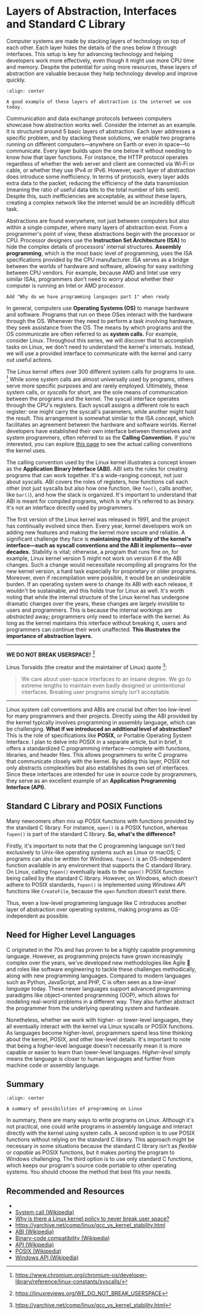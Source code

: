# Layers of Abstraction, Interfaces and Standard C Library

Computer systems are made by stacking layers of technology on top of each other.
Each layer hides the details of the ones below it through interfaces. This setup
is key for advancing technology and helping developers work more effectively,
even though it might use more CPU time and memory. Despite the potential for
using more resources, these layers of abstraction are valuable because they help
technology develop and improve quickly.

```{figure} assets/five-network-layers.jpg
:align: center

A good example of these layers of abstraction is the internet we use today.
```

Communication and data exchange protocols between computers showcase how
abstraction works well. Consider the internet as an example. It is structured
around 5 basic layers of abstraction. Each layer addresses a specific problem,
and by stacking these solutions, we enable two programs running on different
computers—anywhere on Earth or even in space—to communicate. Every layer builds
upon the one below it without needing to know how that layer functions. For
instance, the HTTP protocol operates regardless of whether the web server and
client are connected via Wi-Fi or cable, or whether they use IPv4 or IPv6.
However, each layer of abstraction does introduce some inefficiency. In terms of
protocols, every layer adds extra data to the packet, reducing the efficiency of
the data transmission (meaning the ratio of useful data bits to the total number
of bits sent). Despite this, such inefficiencies are acceptable, as without
these layers, creating a complex network like the internet would be an
incredibly difficult task.

Abstractions are found everywhere, not just between computers but also within a
single computer, where many layers of abstraction exist. From a programmer's
point of view, these abstractions begin with the processor or CPU. Processor
designers use the **Instruction Set Architecture (ISA)** to hide the complex
details of processors' internal structures. **Assembly programming**, which is
the most basic level of programming, uses the ISA specifications provided by the
CPU manufacturer. ISA serves as a bridge between the worlds of hardware and
software, allowing for easy switching between CPU vendors. For example, because
AMD and Intel use very similar ISAs, programmers don't need to worry about
whether their computer is running an Intel or AMD processor.

```{todo}
Add "Why do we have programming langauges part 1" when ready
```

In general, computers use **Operating Systems (OS)** to manage hardware and
software. Programs that run on these OSes interact with the hardware through the
OS. Whenever they need to perform a task involving hardware, they seek
assistance from the OS. The means by which programs and the OS communicate are
often referred to as **system calls.** For example, consider Linux. Throughout this
series, we will discover that to accomplish tasks on Linux, we don't need to
understand the kernel's internals. Instead, we will use a provided interface to
communicate with the kernel and carry out useful actions.

The Linux kernel offers over 300 different system calls for programs to use. [^2f]
While some system calls are almost universally used by programs, others serve
more specific purposes and are rarely employed. Ultimately, these system calls,
or *syscall*s for short, are the sole means of communication between the
programs and the kernel. The syscall interface operates through the CPU's
registers. Each syscall assigns a different role to each register: one might
carry the syscall's parameters, while another might hold the result. This
arrangement is somewhat similar to the ISA concept, which facilitates an
agreement between the hardware and software worlds. Kernel developers have
established their own interface between themselves and system programmers, often
referred to as the **Calling Convention.** If you're interested, you can explore
[this
page](https://www.chromium.org/chromium-os/developer-library/reference/linux-constants/syscalls/)
to see the actual calling conventions the kernel uses.

The calling convention used by the Linux kernel illustrates a concept known as
the **Application Binary Interface (ABI).** ABI sets the rules for creating
programs that can work together. It's a wide-ranging concept, not just about
syscalls. ABI covers the roles of registers, how functions call each other (not
just syscalls but also how one function, like `foo()`, calls another, like
`bar()`), and how the stack is organized. It's important to understand that ABI
is meant for compiled programs, which is why it's referred to as *binary.* It's
not an interface directly used by programmers.

The first version of the Linux kernel was released in 1991, and the project has
continually evolved since then. Every year, kernel developers work on adding new
features and making the kernel more secure and reliable. A significant challenge
they face is **maintaining the stability of the kernel's interface—such as syscall
conventions and the ABI it implements—over decades.** Stability is vital;
otherwise, a program that runs fine on, for example, Linux kernel version 5
might not work on version 6 if the ABI changes. Such a change would necessitate
recompiling all programs for the new kernel version, a hard task especially
for proprietary or older programs. Moreover, even if recompilation were
possible, it would be an undesirable burden. If an operating system were to
change its ABI with each release, it wouldn't be sustainable, and this holds
true for Linux as well. It's worth noting that while the internal structure of
the Linux kernel has undergone dramatic changes over the years, these changes
are largely invisible to users and programmers. This is because the internal
workings are *abstracted* away; programmers only need to interface with the
kernel. As long as the kernel maintains this interface without breaking it,
users and programmers can continue their work unaffected. **This illustrates the
importance of abstraction layers.**

---

**WE DO NOT BREAK USERSPACE!** [^3f]

Linus Torvalds (the creator and the maintainer of Linux) quote [^1f]:

> We care about user-space interfaces to an insane degree. We go to extreme
> lengths to maintain even badly designed or unintentional interfaces. Breaking
> user programs simply isn't acceptable.

---

Linux system call conventions and ABIs are crucial but often too low-level for
many programmers and their projects. Directly using the ABI provided by the
kernel typically involves programming in assembly language, which can be
challenging. **What if we introduced an additional level of abstraction?** This
is the role of specifications like **POSIX**, or Portable Operating System
Interface. I plan to delve into POSIX in a separate article, but in brief, it
offers a standardized C programming interface—complete with functions,
libraries, and header files. This allows programmers to write C programs that
communicate closely with the kernel. By adding this layer, POSIX not only
abstracts complexities but also establishes its own set of interfaces. Since
these interfaces are intended for use in source code by programmers, they serve
as an excellent example of an **Application Programming Interface (API).**

## Standard C Library and POSIX Functions

Many newcomers often mix up POSIX functions with functions provided by the
standard C library. For instance, `open()` is a POSIX function, whereas
`fopen()` is part of the standard C library. **So, what's the difference?**

Firstly, it's important to note that the C programming language isn't tied
exclusively to Unix-like operating systems such as Linux or macOS; C programs
can also be written for Windows. `fopen()` is an OS-independent function
available in any environment that supports the C standard library. On Linux,
calling `fopen()` eventually leads to the `open()` POSIX function being called
by the standard C library. However, on Windows, which doesn't adhere to POSIX
standards, `fopen()` is implemented using *Windows API* functions like
`CreateFile`, because the `open` function doesn't exist there.

Thus, even a low-level programming language like C introduces another layer of
abstraction over operating systems, making programs as OS-independent as
possible.

## Need for Higher Level Languages

C originated in the 70s and has proven to be a highly capable programming
language. However, as programming projects have grown increasingly complex over
the years, we've developed new methodologies like Agile 🫣 and roles like
software engineering to tackle these challenges methodically, along with new
programming languages. Compared to modern languages such as Python, JavaScript,
and PHP, C is often seen as a *low-level language* today. These newer languages
support advanced programming paradigms like object-oriented programming (OOP),
which allows for modeling real-world problems in a different way. They also
further abstract the programmer from the underlying operating system and
hardware.

Nonetheless, whether we work with higher- or lower-level languages, they all
eventually interact with the kernel via Linux syscalls or POSIX functions. As
languages become higher-level, programmers spend less time thinking about the
kernel, POSIX, and other low-level details. It's important to note that being a
higher-level language doesn't necessarily mean it is more capable or easier to
learn than lower-level languages. *Higher-level* simply means the language is
closer to human languages and further from machine code or assembly language.

## Summary

```{figure} assets/layers-of-programs.jpg
:align: center

A summary of possibilities of programming on Linux
```

In summary, there are many ways to write programs on Linux. Although it's not
practical, one could write programs in assembly language and interact directly
with the kernel using system calls. A second option is to use POSIX functions
without relying on the standard C library. This approach might be necessary in
some situations because the standard C library isn't as *flexible* or *capable*
as POSIX functions, but it makes porting the program to Windows challenging. The
third option is to use only standard C functions, which keeps our program's
source code portable to other operating systems. You should choose the method
that best fits your needs.

## Recommended and Resources

- [](resources.md)
- [System call (Wikipedia)](https://en.wikipedia.org/wiki/System_call)
- [Why is there a Linux kernel policy to never break user
  space?](https://unix.stackexchange.com/questions/235335/why-is-there-a-linux-kernel-policy-to-never-break-user-space)
- <https://yarchive.net/comp/linux/gcc_vs_kernel_stability.html>
- [ABI (Wikipedia)](https://en.wikipedia.org/wiki/Application_binary_interface)
- [Binary-code compatibility (Wikipedia)](https://en.wikipedia.org/wiki/Binary-code_compatibility)
- [API (Wikipedia)](https://en.wikipedia.org/wiki/API)
- [POSIX (Wikipedia)](https://en.wikipedia.org/wiki/POSIX)
- [Windows API (Wikipedia)](https://en.wikipedia.org/wiki/Windows_API)


[^1f]: <https://yarchive.net/comp/linux/gcc_vs_kernel_stability.html>
[^2f]: <https://www.chromium.org/chromium-os/developer-library/reference/linux-constants/syscalls/>
[^3f]: <https://linuxreviews.org/WE_DO_NOT_BREAK_USERSPACE>
